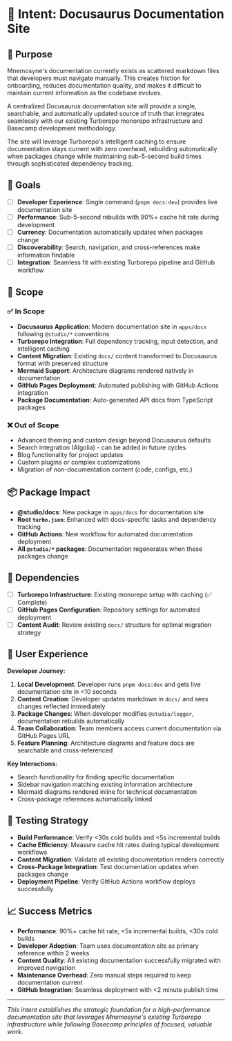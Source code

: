 # 🎯 Intent: Docusaurus Documentation Site

## 🎨 Purpose

Mnemosyne's documentation currently exists as scattered markdown files that developers must navigate manually. This creates friction for onboarding, reduces documentation quality, and makes it difficult to maintain current information as the codebase evolves.

A centralized Docusaurus documentation site will provide a single, searchable, and automatically updated source of truth that integrates seamlessly with our existing Turborepo monorepo infrastructure and Basecamp development methodology.

The site will leverage Turborepo's intelligent caching to ensure documentation stays current with zero overhead, rebuilding automatically when packages change while maintaining sub-5-second build times through sophisticated dependency tracking.

## 🚀 Goals

- [ ] **Developer Experience**: Single command (`pnpm docs:dev`) provides live documentation site
- [ ] **Performance**: Sub-5-second rebuilds with 90%+ cache hit rate during development
- [ ] **Currency**: Documentation automatically updates when packages change
- [ ] **Discoverability**: Search, navigation, and cross-references make information findable
- [ ] **Integration**: Seamless fit with existing Turborepo pipeline and GitHub workflow

## 🎯 Scope

### ✅ In Scope

- **Docusaurus Application**: Modern documentation site in `apps/docs` following `@studio/*` conventions
- **Turborepo Integration**: Full dependency tracking, input detection, and intelligent caching
- **Content Migration**: Existing `docs/` content transformed to Docusaurus format with preserved structure
- **Mermaid Support**: Architecture diagrams rendered natively in documentation
- **GitHub Pages Deployment**: Automated publishing with GitHub Actions integration
- **Package Documentation**: Auto-generated API docs from TypeScript packages

### ❌ Out of Scope

- Advanced theming and custom design beyond Docusaurus defaults
- Search integration (Algolia) - can be added in future cycles
- Blog functionality for project updates
- Custom plugins or complex customizations
- Migration of non-documentation content (code, configs, etc.)

## 📦 Package Impact

- **@studio/docs**: New package in `apps/docs` for documentation site
- **Root `turbo.json`**: Enhanced with docs-specific tasks and dependency tracking
- **GitHub Actions**: New workflow for automated documentation deployment
- **All `@studio/*` packages**: Documentation regenerates when these packages change

## 🔗 Dependencies

- [ ] **Turborepo Infrastructure**: Existing monorepo setup with caching (✅ Complete)
- [ ] **GitHub Pages Configuration**: Repository settings for automated deployment
- [ ] **Content Audit**: Review existing `docs/` structure for optimal migration strategy

## 🎨 User Experience

**Developer Journey:**

1. **Local Development**: Developer runs `pnpm docs:dev` and gets live documentation site in \<10 seconds
2. **Content Creation**: Developer updates markdown in `docs/` and sees changes reflected immediately
3. **Package Changes**: When developer modifies `@studio/logger`, documentation rebuilds automatically
4. **Team Collaboration**: Team members access current documentation via GitHub Pages URL
5. **Feature Planning**: Architecture diagrams and feature docs are searchable and cross-referenced

**Key Interactions:**

- Search functionality for finding specific documentation
- Sidebar navigation matching existing information architecture
- Mermaid diagrams rendered inline for technical documentation
- Cross-package references automatically linked

## 🧪 Testing Strategy

- **Build Performance**: Verify \<30s cold builds and \<5s incremental builds
- **Cache Efficiency**: Measure cache hit rates during typical development workflows
- **Content Migration**: Validate all existing documentation renders correctly
- **Cross-Package Integration**: Test documentation updates when packages change
- **Deployment Pipeline**: Verify GitHub Actions workflow deploys successfully

## 📈 Success Metrics

- **Performance**: 90%+ cache hit rate, \<5s incremental builds, \<30s cold builds
- **Developer Adoption**: Team uses documentation site as primary reference within 2 weeks
- **Content Quality**: All existing documentation successfully migrated with improved navigation
- **Maintenance Overhead**: Zero manual steps required to keep documentation current
- **GitHub Integration**: Seamless deployment with \<2 minute publish time

---

_This intent establishes the strategic foundation for a high-performance documentation site that leverages Mnemosyne's existing Turborepo infrastructure while following Basecamp principles of focused, valuable work._
